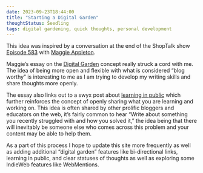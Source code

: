```yaml
---
date: 2023-09-23T18:44:00
title: "Starting a Digital Garden"
thoughtStatus: Seedling
tags: digital gardening, quick thoughts, personal development
---
```


This idea was inspired by a conversation at the end of the ShopTalk show [Episode 583](https://shoptalkshow.com/583/#t=53:42) with [Maggie Appleton](https://maggieappleton.com/).

Maggie’s essay on the [Digital Garden](https://maggieappleton.com/garden-history) concept really struck a cord with me. The idea of being more open and flexible with what is considered “blog worthy” is interesting to me as I am trying to develop my writing skills and share thoughts more openly.

The essay also links out to a swyx post about [learning in public](https://www.swyx.io/learn-in-public) which further reinforces the concept of openly sharing what you are learning and working on. This idea is often shared by other prolific bloggers and educators on the web, it’s fairly common to hear “Write about something you recently struggled with and how you solved it,” the idea being that there will inevitably be someone else who comes across this problem and your content may be able to help them.

As a part of this process I hope to update this site more frequently as well as adding additional “digital garden” features like bi-directional links, learning in public, and clear statuses of thoughts as well as exploring some IndieWeb features like WebMentions.